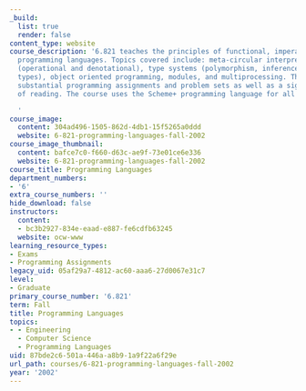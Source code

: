 ```yaml
---
_build:
  list: true
  render: false
content_type: website
course_description: '6.821 teaches the principles of functional, imperative, and logic
  programming languages. Topics covered include: meta-circular interpreters, semantics
  (operational and denotational), type systems (polymorphism, inference, and abstract
  types), object oriented programming, modules, and multiprocessing. The course involves
  substantial programming assignments and problem sets as well as a significant amount
  of reading. The course uses the Scheme+ programming language for all of its assignments.

  '
course_image:
  content: 304ad496-1505-862d-4db1-15f5265a0ddd
  website: 6-821-programming-languages-fall-2002
course_image_thumbnail:
  content: bafce7c0-f660-d63c-ae9f-73e01ce6e336
  website: 6-821-programming-languages-fall-2002
course_title: Programming Languages
department_numbers:
- '6'
extra_course_numbers: ''
hide_download: false
instructors:
  content:
  - bc3b2927-834e-eaad-e887-fe6cdfb63245
  website: ocw-www
learning_resource_types:
- Exams
- Programming Assignments
legacy_uid: 05af29a7-4812-ac60-aaa6-27d0067e31c7
level:
- Graduate
primary_course_number: '6.821'
term: Fall
title: Programming Languages
topics:
- - Engineering
  - Computer Science
  - Programming Languages
uid: 87bde2c6-501a-446a-a8b9-1a9f22a6f29e
url_path: courses/6-821-programming-languages-fall-2002
year: '2002'
---
```

